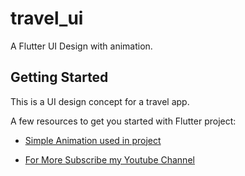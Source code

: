 # travel_ui

A Flutter UI Design with animation.

## Getting Started

This is a UI design concept for a travel app.

A few resources to get you started with Flutter project:

- [Simple Animation used in project](https://pub.dev/packages/simple_animations/versions/1.3.3)

- [For More Subscribe my Youtube Channel](https://www.youtube.com/channel/UCJ4q1jj9mwJDfK1Hj2hAChw)
